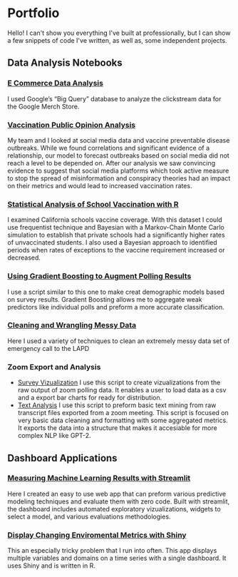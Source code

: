 # Portfolio
Hello! I can't show you everything I've built at professionally, but I can show a few snippets of code I've written, as well as, some independent projects.

## Data Analysis Notebooks

### [E Commerce Data Analysis](NoteBooks/Google_Merch_Analysis.ipynb)
I used Google’s “Big Query” database to analyze the clickstream data for the Google Merch Store. 

### [Vaccination Public Opinion Analysis](NoteBooks/Twitter_Analysis.ipynb)
My team and I looked at social media data and vaccine preventable disease outbreaks. While we found correlations and significant evidence of a relationship, our model to forecast outbreaks based on social media did not reach a level to be depended on. After our analysis we saw convincing evidence to suggest that social media platforms which took active measure to stop the spread of misinformation and conspiracy theories had an impact on their metrics and would lead to increased vaccination rates.

### [Statistical Analysis of School Vaccination with R](School_Vax_Stats/Vax_Analysis.pdf)
I examined California schools vaccine coverage. With this dataset I could use frequentist technique and Bayesian with a Markov-Chain Monte Carlo simulation to establish that private schools had a significantly higher rates of unvaccinated students. I also used a Bayesian approach to identified periods when rates of exceptions to the vaccine requirement increased or decreased. 

### [Using Gradient Boosting to Augment Polling Results](NoteBooks/Gradient_Boosting_With_Polling_Results.ipynb)
I use a script similar to this one to make creat demographic models based on survey results. Gradient Boosting allows me to aggregate weak predictors like individual polls and preform a more accurate classification.

### [Cleaning and Wrangling Messy Data](NoteBooks/LAPD_911_Data_Wrangling.ipynb)
Here I used a variety of techniques to clean an extremely messy data set of emergency call to the LAPD

### Zoom Export and Analysis
- [Survey Vizualization](NoteBooks/Zoom_Poll_ChartMaker.ipynb) 
I use this script to create vizualizations from the raw output of zoom polling data. It enables a user to load data as a csv and a export bar charts for ready for distribution.    
- [Text Analysis](NoteBooks/Zoom_Transcript_Text_Mining.ipynb)
I use this script to preform basic text mining from raw transcript files exported from a zoom meeting. This script is focused on very basic data cleaning and formatting with some aggregated metrics. It exports the data into a structure that makes it accesiable for more complex NLP like GPT-2.

## Dashboard Applications

### [Measuring Machine Learning Results with Streamlit](Streamlit_Apps/ML_APP/streamlit-ml/app.py)
Here I created an easy to use web app that can preform various predictive modeling techniques and evaluate them with zero code. Built with streamlit, the dashboard includes automated exploratory vizualizations, widgets to select a model, and various evaluations methodologies.

### [Display Changing Enviromental Metrics with Shiny](Shiny_Apps/ShinyDashBoard/App.R)
This an especially tricky problem that I run into often. This app displays multiple variables and domains on a time series with a single dashboard. It uses Shiny and is written in R.




